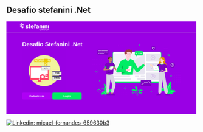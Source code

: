 <h2>Desafio stefanini .Net</h2>
<img align='center' src="https://github.com/GileardeFernandes/stefanini-challenge/blob/master/assets/home-web.png" width="500">

[![Linkedin: micael-fernandes-659630b3](https://img.shields.io/badge/-micaelfernandes-blue?style=flat-square&logo=Linkedin&logoColor=white&link=https://www.linkedin.com/in/micael-fernandes-659630b3/)](https://www.linkedin.com/in/micael-fernandes-659630b3/)
